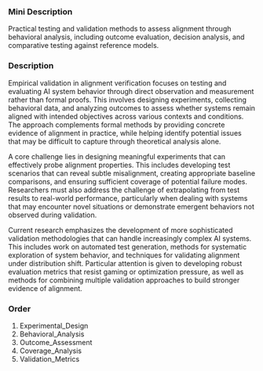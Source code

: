 ### Mini Description

Practical testing and validation methods to assess alignment through behavioral analysis, including outcome evaluation, decision analysis, and comparative testing against reference models.

### Description

Empirical validation in alignment verification focuses on testing and evaluating AI system behavior through direct observation and measurement rather than formal proofs. This involves designing experiments, collecting behavioral data, and analyzing outcomes to assess whether systems remain aligned with intended objectives across various contexts and conditions. The approach complements formal methods by providing concrete evidence of alignment in practice, while helping identify potential issues that may be difficult to capture through theoretical analysis alone.

A core challenge lies in designing meaningful experiments that can effectively probe alignment properties. This includes developing test scenarios that can reveal subtle misalignment, creating appropriate baseline comparisons, and ensuring sufficient coverage of potential failure modes. Researchers must also address the challenge of extrapolating from test results to real-world performance, particularly when dealing with systems that may encounter novel situations or demonstrate emergent behaviors not observed during validation.

Current research emphasizes the development of more sophisticated validation methodologies that can handle increasingly complex AI systems. This includes work on automated test generation, methods for systematic exploration of system behavior, and techniques for validating alignment under distribution shift. Particular attention is given to developing robust evaluation metrics that resist gaming or optimization pressure, as well as methods for combining multiple validation approaches to build stronger evidence of alignment.

### Order

1. Experimental_Design
2. Behavioral_Analysis
3. Outcome_Assessment
4. Coverage_Analysis
5. Validation_Metrics
